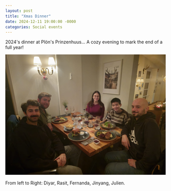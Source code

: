 ```yaml
---
layout: post
title: "Xmas Dinner"
date: 2024-12-11 19:00:00 -0000
categories: Social events
---
```


2024's dinner at Plön's Prinzenhuus... A cozy evening to mark the end of a full year!

![2024's Xmas Dinner](/Pictures/Xmas2024.jpeg)

From left to Right: Diyar, Rasit, Fernanda, Jinyang, Julien.


